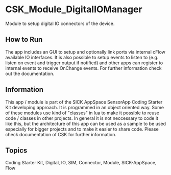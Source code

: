 # CSK_Module_DigitalIOManager
Module to setup digital IO connectors of the device.
## How to Run
The app includes an GUI to setup and optionally link ports via internal cFlow available IO interfaces.
It is also possible to setup events to listen to (e.g. listen on event and trigger output if notified) and other apps can register to internal events to receive OnChange events.
For further information check out the documentation.
## Information
This app / module is part of the SICK AppSpace SensorApp Coding Starter Kit developing approach.
It is programmed in an object oriented way. Some of these modules use kind of "classes" in lua to make it possible to reuse
code / classes in other projects. In general it is not neccessary to code it like this, but the architecture of this app
can be used as a sample to be used especially for bigger projects and to make it easier to share code.
Please check documentation of CSK for further information.
## Topics
Coding Starter Kit, Digital, IO, SIM, Connector, Module, SICK-AppSpace, Flow

